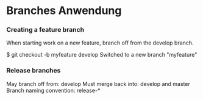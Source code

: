 Branches Anwendung
==================

### Creating a feature branch 
When starting work on a new feature, branch off from the develop branch.

$ git checkout -b myfeature develop
Switched to a new branch "myfeature"

### Release branches 
May branch off from:
develop
Must merge back into:
develop and master
Branch naming convention:
release-*